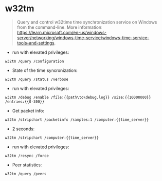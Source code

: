 # w32tm

> Query and control w32time time synchronization service on Windows from the command-line.
> More information: <https://learn.microsoft.com/en-us/windows-server/networking/windows-time-service/windows-time-service-tools-and-settings>.

- run with elevated privileges:

`w32tm /query /configuration`

- State of the time syncronization:

`w32tm /query /status /verbose`

- run with elevated privileges:

`w32tm /debug /enable /file:{{path\to\debug.log}} /size:{{10000000}} /entries:{{0-300}}`

- Get packet info:

`w32tm /stripchart /packetinfo /samples:1 /computer:{{time_server}}`

- 2 seconds:

`w32tm /stripchart /computer:{{time_server}}`

- run with elevated privileges:

`w32tm /resync /force`

- Peer statistics:

`w32tm /query /peers`
